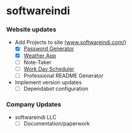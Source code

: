 # softwareindi

### Website updates
- Add Projects to site (www.softwareindi.com/)
    - [x] [Password Generator](https://www.softwareindi.com/Password-Generator/)
    - [x] [Weather App](https://www.softwareindi.com/WeatherApp/)
    - [ ] Note-Taker
    - [ ] [Work Day Scheduler](https://www.softwareindi.com/Work-Day-Scheduler/)
    - [ ] Professional README Generator

- Implement version updates
    - [ ] Dependabot configuration

### Company Updates
- softwareindi LLC
    - [ ] Documentation/paperwork